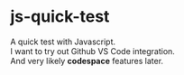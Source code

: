 # js-quick-test
A quick test with Javascript.  
I want to try out Github VS Code integration.  
And very likely **codespace** features later.  
